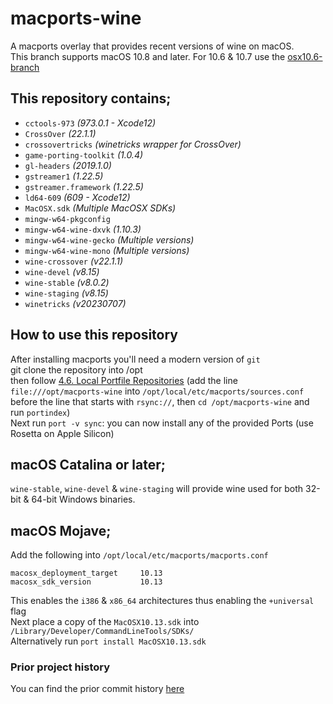 # macports-wine
A macports overlay that provides recent versions of wine on macOS.\
This branch supports macOS 10.8 and later. For 10.6 & 10.7 use the [osx10.6-branch](https://github.com/Gcenx/macports-wine/tree/osx10.6-branch)

## This repository contains;
- `cctools-973`             *(973.0.1 - Xcode12)*
- `CrossOver`               *(22.1.1)*
- `crossovertricks`         *(winetricks wrapper for CrossOver)*
- `game-porting-toolkit`    *(1.0.4)*
- `gl-headers`              *(2019.1.0)*
- `gstreamer1`              *(1.22.5)*
- `gstreamer.framework`     *(1.22.5)*
- `ld64-609`                *(609 - Xcode12)*
- `MacOSX.sdk`              *(Multiple MacOSX SDKs)*
- `mingw-w64-pkgconfig`
- `mingw-w64-wine-dxvk`     *(1.10.3)*
- `mingw-w64-wine-gecko`    *(Multiple versions)*
- `mingw-w64-wine-mono`     *(Multiple versions)*
- `wine-crossover`          *(v22.1.1)*
- `wine-devel`              *(v8.15)*
- `wine-stable`             *(v8.0.2)*
- `wine-staging`            *(v8.15)*
- `winetricks`              *(v20230707)*

## How to use this repository
After installing macports you'll need a modern version of `git`\
git clone the repository into /opt\
then follow [4.6. Local Portfile Repositories](https://guide.macports.org/#development.local-repositories) (add the line `file:///opt/macports-wine` into `/opt/local/etc/macports/sources.conf` before the line that starts with `rsync://`, then `cd /opt/macports-wine` and run `portindex`)\
Next run `port -v sync`: you can now install any of the provided Ports (use Rosetta on Apple Silicon)

## macOS Catalina or later;
`wine-stable`, `wine-devel` & `wine-staging` will provide wine used for both 32-bit & 64-bit Windows binaries.

## macOS Mojave;
Add the following into `/opt/local/etc/macports/macports.conf`
```
macosx_deployment_target     10.13
macosx_sdk_version           10.13
```
This enables the `i386` & `x86_64` architectures thus enabling the `+universal` flag\
Next place a copy of the `MacOSX10.13.sdk` into `/Library/Developer/CommandLineTools/SDKs/` \
Alternatively run `port install MacOSX10.13.sdk`

### Prior project history
You can find the prior commit history [here](https://github.com/Gcenx/macports-wine/tree/master)
